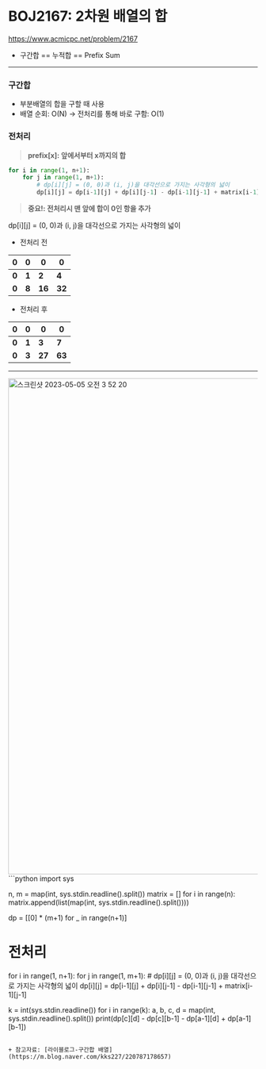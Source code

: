 # BOJ2167: 2차원 배열의 합
<https://www.acmicpc.net/problem/2167>
+ 구간합 == 누적합 == Prefix Sum
---

### 구간합
+ 부분배열의 합을 구할 때 사용
+ 배열 순회: O(N) -> 전처리를 통해 바로 구함: O(1)

### 전처리
> **prefix[x]: 앞에서부터 x까지의 합**
```python
for i in range(1, n+1):
    for j in range(1, m+1):
        # dp[i][j] = (0, 0)과 (i, j)을 대각선으로 가지는 사각형의 넓이
        dp[i][j] = dp[i-1][j] + dp[i][j-1] - dp[i-1][j-1] + matrix[i-1][j-1]
```
> **중요!: 전처리시 맨 앞에 합이 0인 항을 추가** 

dp[i][j] = (0, 0)과 (i, j)을 대각선으로 가지는 사각형의 넓이

+ 전처리 전

|0|0|0|0|
|---|---|---|---|
|**0**|**1**|**2**|**4**|
|**0**|**8**|**16**|**32**|

+ 전처리 후

|0|0|0|0|
|---|---|---|---|
|**0**|**1**|**3**|**7**|
|**0**|**3**|**27**|**63**|

---
<img width="1000" alt="스크린샷 2023-05-05 오전 3 52 20" src="https://user-images.githubusercontent.com/104095041/236301040-931c0b5f-45eb-464c-836b-d7bf298b70d6.png">
```python
import sys

n, m = map(int, sys.stdin.readline().split())
matrix = []
for i in range(n):
    matrix.append(list(map(int, sys.stdin.readline().split())))

dp = [[0] * (m+1) for _ in range(n+1)]

# 전처리
for i in range(1, n+1):
    for j in range(1, m+1):
        # dp[i][j] = (0, 0)과 (i, j)을 대각선으로 가지는 사각형의 넓이
        dp[i][j] = dp[i-1][j] + dp[i][j-1] - dp[i-1][j-1] + matrix[i-1][j-1]

k = int(sys.stdin.readline())
for i in range(k):
    a, b, c, d = map(int, sys.stdin.readline().split())
    print(dp[c][d] - dp[c][b-1] - dp[a-1][d] + dp[a-1][b-1])
```    

+ 참고자료: [라이블로그-구간합 배열](https://m.blog.naver.com/kks227/220787178657)
